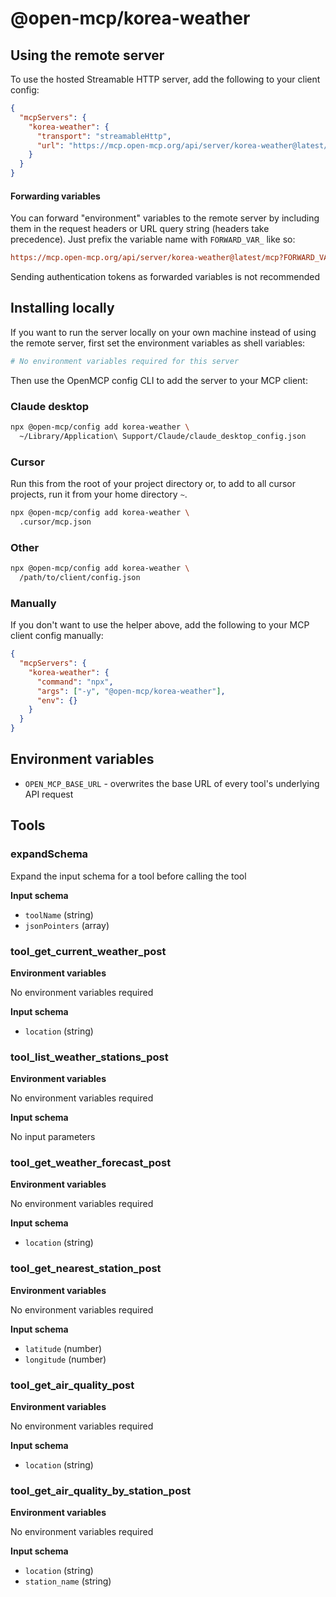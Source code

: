 # @open-mcp/korea-weather

## Using the remote server

To use the hosted Streamable HTTP server, add the following to your client config:

```json
{
  "mcpServers": {
    "korea-weather": {
      "transport": "streamableHttp",
      "url": "https://mcp.open-mcp.org/api/server/korea-weather@latest/mcp"
    }
  }
}
```

#### Forwarding variables

You can forward "environment" variables to the remote server by including them in the request headers or URL query string (headers take precedence). Just prefix the variable name with `FORWARD_VAR_` like so:

```ini
https://mcp.open-mcp.org/api/server/korea-weather@latest/mcp?FORWARD_VAR_OPEN_MCP_BASE_URL=https%3A%2F%2Fapi.example.com
```

<Callout title="Security" type="warn">
  Sending authentication tokens as forwarded variables is not recommended
</Callout>

## Installing locally

If you want to run the server locally on your own machine instead of using the remote server, first set the environment variables as shell variables:

```bash
# No environment variables required for this server
```

Then use the OpenMCP config CLI to add the server to your MCP client:

### Claude desktop

```bash
npx @open-mcp/config add korea-weather \
  ~/Library/Application\ Support/Claude/claude_desktop_config.json
```

### Cursor

Run this from the root of your project directory or, to add to all cursor projects, run it from your home directory `~`.

```bash
npx @open-mcp/config add korea-weather \
  .cursor/mcp.json
```

### Other

```bash
npx @open-mcp/config add korea-weather \
  /path/to/client/config.json
```

### Manually

If you don't want to use the helper above, add the following to your MCP client config manually:

```json
{
  "mcpServers": {
    "korea-weather": {
      "command": "npx",
      "args": ["-y", "@open-mcp/korea-weather"],
      "env": {}
    }
  }
}
```

## Environment variables

- `OPEN_MCP_BASE_URL` - overwrites the base URL of every tool's underlying API request


## Tools

### expandSchema

Expand the input schema for a tool before calling the tool

**Input schema**

- `toolName` (string)
- `jsonPointers` (array)

### tool_get_current_weather_post

**Environment variables**

No environment variables required

**Input schema**

- `location` (string)

### tool_list_weather_stations_post

**Environment variables**

No environment variables required

**Input schema**

No input parameters

### tool_get_weather_forecast_post

**Environment variables**

No environment variables required

**Input schema**

- `location` (string)

### tool_get_nearest_station_post

**Environment variables**

No environment variables required

**Input schema**

- `latitude` (number)
- `longitude` (number)

### tool_get_air_quality_post

**Environment variables**

No environment variables required

**Input schema**

- `location` (string)

### tool_get_air_quality_by_station_post

**Environment variables**

No environment variables required

**Input schema**

- `location` (string)
- `station_name` (string)
